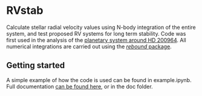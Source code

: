 # RVstab
Calculate stellar radial velocity values using N-body integration of the entire system, and test proposed RV systems for long term stability. Code was first used in the analysis of the [planetary system around HD 200964](https://arxiv.org/abs/1908.04789). All numerical integrations are carried out using the [*rebound* package](https://github.com/hannorein/rebound).

## Getting started
A simple example of how the code is used can be found in example.ipynb. Full documentation [can be found here](https://people.ucsc.edu/~mmrosent/doc/built/html/doc.html), or in the doc folder.

